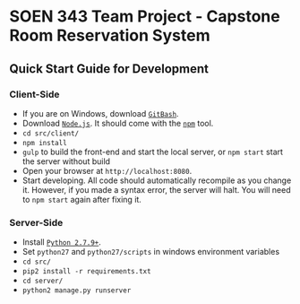 # SOEN 343 Team Project - Capstone Room Reservation System

## Quick Start Guide for Development

### Client-Side

- If you are on Windows, download [`GitBash`](https://git-for-windows.github.io/).
- Download [`Node.js`](https://nodejs.org/en/). It should come with the [`npm`](https://www.npmjs.com/) tool.
- `cd src/client/`
- `npm install`
- `gulp` to build the front-end and start the local server, or `npm start` start the server without build
- Open your browser at `http://localhost:8080`.
- Start developing. All code should automatically recompile as you change it. However, if you made a syntax error, the server will halt. You will need to `npm start` again after fixing it.


### Server-Side

- Install [`Python 2.7.9+`](https://www.python.org/downloads/release/python-2712/).
- Set `python27` and `python27/scripts` in windows environment variables
- `cd src/`
- `pip2 install -r requirements.txt`
- `cd server/`
- `python2 manage.py runserver`

